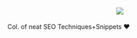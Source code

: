 <!-- # SEO Kitties -->

<!-- <h1 align="center">
  <img src="https://readme-typing-svg.herokuapp.com?duration=4000&lines=SEO+Snippets+%E2%9D%A4%EF%B8%8F%E2%9D%A4%EF%B8%8F%E2%9D%A4%EF%B8%8F">
</h1> -->

<h1 align="center">
  <img src="https://readme-typing-svg.herokuapp.com?size=32&duration=3500&lines=SEO+Snippets+%E2%9D%A4%EF%B8%8F%E2%9D%A4%EF%B8%8F%E2%9D%A4%EF%B8%8F">
</h1>


Col. of neat SEO Techniques+Snippets ❤️

